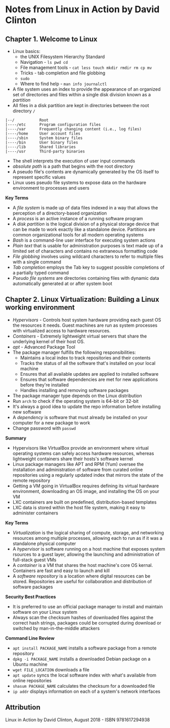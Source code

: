 # Notes from Linux in Action by David Clinton
## Chapter 1. Welcome to Linux
- Linux basics:
  - the UNIX Filesystem Hierarchy Standard
  - Navigation - `ls pwd cd`
  - File management tools - `cat less touch mkdir rmdir rm cp mv`
  - Tricks - tab completion and file globbing
  - `sudo`
  - Where to find help - `man info journalctl`
- A file system uses an index to provide the appearance of an organized set of directories and files within a single disk division known as a *partition*
- All files in a disk partition are kept in directories between the root directory `/`
```
|--/           Root
|----/etc      Program configuration files
|----/var      Frequently changing content (i.e., log files)
|----/home     User account files
|----/sbin     System binary files
|----/bin      User binary files
|----/lib      Shared libraries
|----/usr      Third-party binaries
```
- The shell interprets the execution of user input commands
- *absolute path* is a path that begins with the root directory
- A pseudo file's contents are dynamically generated by the OS itself to represent specific values
- Linux uses pseudo file systems to expose data on the hardware environment to processes and users

**Key Terms**
- A *file system* is made up of data files indexed in a way that allows the perception of a directory-based organization
- A *process* is an active instance of a running software program
- A *disk partition* is the logical division of a physical storage device that can be made to work exactly like a standalone device. Partitions are common organizational tools for all modern operating systems
- *Bash* is a command-line user interface for executing system actions
- *Plain text* that is usable for administration purposes is text made up of a limited set of characters and contains no extraneous formatting code
- *File globbing* involves using wildcard characters to refer to multiple files with a single command
- *Tab completion* employs the Tab key to suggest possible completions of a partially typed command
- *Pseudo file systems* are directories containing files with dynamic data automatically generated at or after system boot

## Chapter 2. Linux Virtualization: Building a Linux working environment
- *Hypervisors* - Controls host system hardware providing each guest OS the resources it needs. Guest machines are run as system processes with virtualized access to hardware resources.
- *Containers* - Extremely lightweight virtual servers that share the underlying kernel of their host OS.
- *apt* - Advanced Package Tool
- The package manager fulfills the following responsibilities:
  - Maintains a local index to track repositories and their contents
  - Tracks the status of all the software that's installed on your local machine
  - Ensures that all available updates are applied to installed software
  - Ensures that software dependencies are met for new applications before they're installed
  - Handles installing and removing software packages
- The package manager type depends on the Linux distribution
- Run `arch` to check if the operating system is 64-bit or 32-bit
- It's always a good idea to update the repo information before installing new software
- A *dependency* is software that must already be installed on your computer for a new package to work
- Change password with `passwd`

**Summary**
- Hypervisors like VirtualBox provide an environment where virtual operating systems can safely access hardware resources, whereas lightweight containers share their hosts's software kernel
- Linux package managers like APT and RPM (Yum) oversee the installation and administration of software from curated online repositories using a regularly updated index that mirrors the state of the remote repository
- Getting a VM going in VirtualBox requires defining its virtual hardware environment, downloading an OS image, and installing the OS on your VM
- LXC containers are built on predefined, distribution-based templates
- LXC data is stored within the host file system, making it easy to administer containers

**Key Terms**
- *Virtualization* is the logical sharing of compute, storage, and networking resources among multiple processes, allowing each to run as if it was a standalone physical computer
- A *hypervisor* is software running on a host machine that exposes system rsources to a guest layer, allowing the launching and administration of full-stack guest VMs
- A *container* is a VM that shares the host machine's core OS kernal. Containers are fast and easy to launch and kill
- A *software repository* is a location where digital resources can be stored. Repositories are useful for collaboration and distribution of software packages

**Security Best Practices**
- It is preferred to use an official package manager to install and maintain software on your Linux system
- Always scan the checksum hashes of downloaded files against the correct hash strings, packages could be corrupted during download or switched by man-in-the-middle attackers

**Command Line Review**
- `apt install PACKAGE_NAME` installs a software package from a remote repository
- `dpkg -i PACKAGE_NAME` installs a downloaded Debian package on a Ubuntu machine
- `wget FILE_LOCATION` downloads a file
- `apt update` syncs the local software index with what's available from online repositories
- `shasum PACKAGE_NAME` calculates the checksum for a downloaded file
- `ip addr` displays information on each of a system's network interfaces

## Attribution
Linux in Action by David Clinton, August 2018 - ISBN 9781617294938 